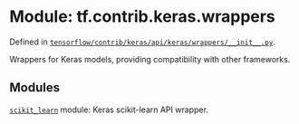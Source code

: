 <div itemscope itemtype="http://developers.google.com/ReferenceObject">
<meta itemprop="name" content="tf.contrib.keras.wrappers" />
</div>

# Module: tf.contrib.keras.wrappers



Defined in [`tensorflow/contrib/keras/api/keras/wrappers/__init__.py`](https://www.tensorflow.org/code/tensorflow/contrib/keras/api/keras/wrappers/__init__.py).

Wrappers for Keras models, providing compatibility with other frameworks.

## Modules

[`scikit_learn`](../../../tf/contrib/keras/wrappers/scikit_learn.md) module: Keras scikit-learn API wrapper.

